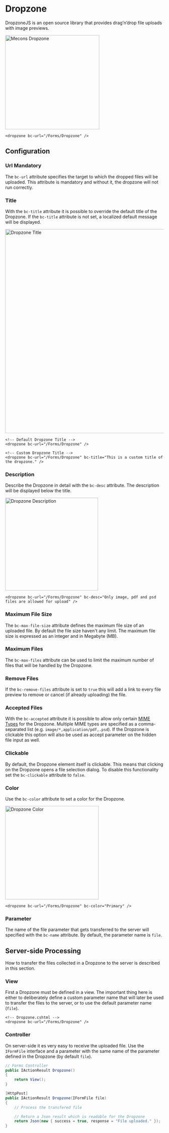 # Dropzone

DropzoneJS is an open source library that provides drag’n’drop file uploads with image previews.

<img src="/images/dropzone_01.png" width="299" alt="Mecons Dropzone">

```markup
<dropzone bc-url="/Forms/Dropzone" />
```

## Configuration

### Url <span class="badge info">Mandatory</span>

The `bc-url` attribute specifies the target to which the dropped files will be uploaded. This attribute is mandatory and without it, the dropzone will not run correctly.

### Title

With the `bc-title` attribute it is possible to override the default title of the Dropzone. If the `bc-title` attribute is not set, a localized default message will be displayed.

<img src="/images/dropzone_02.png" width="648" alt="Dropzone Title">

```markup
<!-- Default Dropzone Title -->
<dropzone bc-url="/Forms/Dropzone" />

<!-- Custom Dropzone Title -->
<dropzone bc-url="/Forms/Dropzone" bc-title="This is a custom title of the dropzone." />
```

### Description

Describe the Dropzone in detail with the `bc-desc` attribute. The description will be displayed below the title.

<img src="/images/dropzone_03.png" width="295" alt="Dropzone Description">

```markup
<dropzone bc-url="/Forms/Dropzone" bc-desc="Only image, pdf and psd files are allowed for upload" />
```

### Maximum File Size

The `bc-max-file-size` attribute defines the maximum file size of an uploaded file. By default the file size haven't any limit. The maximum file size is expressed as an integer and in Megabyte (MB).

### Maximum Files

The `bc-max-files` attribute can be used to limit the maximum number of files that will be handled by the Dropzone.

### Remove Files

If the `bc-remove-files` attribute is set to `true` this will add a link to every file preview to remove or cancel (if already uploading) the file.

### Accepted Files

With the `bc-accepted` attribute it is possible to allow only certain [MIME Types](https://developer.mozilla.org/en-US/docs/Web/HTTP/Basics_of_HTTP/MIME_types) for the Dropzone. Multiple MIME types are specified as a comma-separated list (e.g. `image/*,application/pdf,.psd`). If the Dropzone is clickable this option will also be used as accept parameter on the hidden file input as well.

### Clickable

By default, the Dropzone element itself is clickable. This means that clicking on the Dropzone opens a file selection dialog. To disable this functionality set the `bc-clickable` attribute to `false`.

### Color

Use the `bc-color` attribute to set a color for the Dropzone.

<img src="/images/dropzone_04.png" width="297" alt="Dropzone Color">

```markup
<dropzone bc-url="/Forms/Dropzone" bc-color="Primary" />
```

### Parameter

The name of the file parameter that gets transferred to the server will specified with the `bc-name` attribute. By default, the parameter name is `file`.

## Server-side Processing

How to transfer the files collected in a Dropzone to the server is described in this section.

### View

First a Dropzone must be defined in a view. The important thing here is either to deliberately define a custom parameter name that will later be used to transfer the files to the server, or to use the default parameter name (`file`).

```markup
<!-- Dropzone.cshtml -->
<dropzone bc-url="/Forms/Dropzone" />
```

### Controller

On server-side it es very easy to receive the uploaded file. Use the `IFormFile` interface and a parameter with the same name of the parameter defined in the Dropzone (by default `file`).

```csharp
// Forms Controller
public IActionResult Dropzone()
{
    return View();
}

[HttpPost]
public IActionResult Dropzone(IFormFile file)
{
    // Process the transfered file

    // Return a Json result which is readable for the Dropzone
    return Json(new { success = true, response = "File uploaded." });
}
```